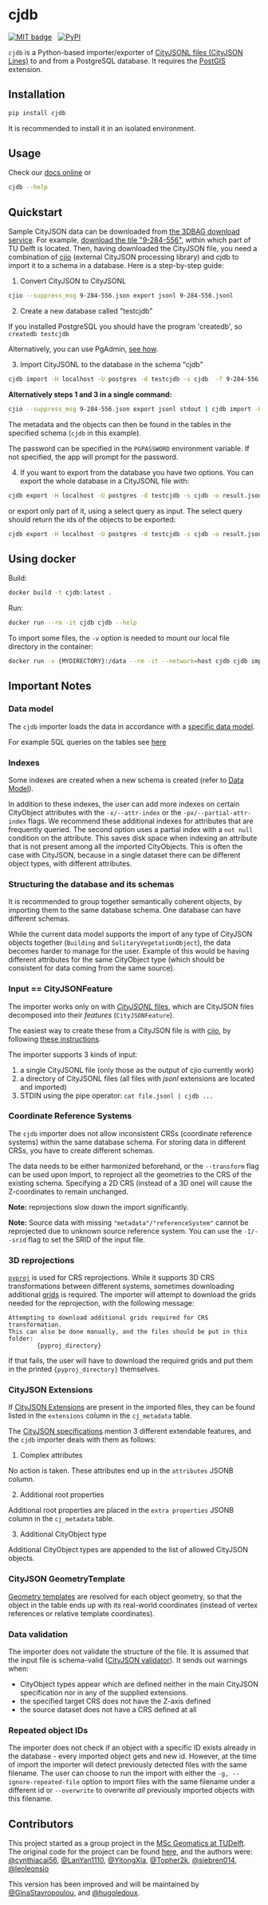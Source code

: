 # cjdb
[![MIT badge](https://img.shields.io/pypi/l/cjdb)](LICENSE) &nbsp; [![PyPI](https://img.shields.io/pypi/v/cjdb)](https://pypi.org/project/cjdb)

`cjdb` is a Python-based importer/exporter of [CityJSONL files (CityJSON Lines)](https://www.cityjson.org/cityjsonl/) to and from a PostgreSQL database. 
It requires the [PostGIS](https://postgis.net/) extension.


## Installation
```bash
pip install cjdb
```
It is recommended to install it in an isolated environment.


## Usage

Check our [docs online](https://cityjson.github.io/cjdb/cjdb.html)  or

```bash
cjdb --help
```

## Quickstart

Sample CityJSON data can be downloaded from [the 3DBAG download service](https://3dbag.nl/). 
For example, [download the tile "9-284-556"](https://data.3dbag.nl/cityjson/v20230622/tiles/9/284/556/9-284-556.city.json), within which part of TU Delft is located.
Then, having downloaded the CityJSON file, you need a combination of [cjio](https://github.com/cityjson/cjio) (external CityJSON processing library) and cjdb to import it to a schema in a database.  Here is a step-by-step guide:

1. Convert CityJSON to CityJSONL

```bash
cjio --suppress_msg 9-284-556.json export jsonl 9-284-556.jsonl 
```

2. Create a new database called "testcjdb"

If you installed PostgreSQL you should have the program 'createdb', so `createdb testcjdb`

Alternatively, you can use PgAdmin, [see how](https://postgis.net/workshops/postgis-intro/creating_db.html).

3. Import CityJSONL to the database in the schema "cjdb"
```bash
cjdb import -H localhost -U postgres -d testcjdb -s cjdb  -f 9-284-556.jsonl
```

**Alternatively steps 1 and 3 in a single command:**

```bash
cjio --suppress_msg 9-284-556.json export jsonl stdout | cjdb import -H localhost -U postgres -d postgres -s cjdb
```

The metadata and the objects can then be found in the tables in the specified schema (`cjdb` in this example).

The password can be specified in the `PGPASSWORD` environment variable. If not specified, the app will prompt for the password.

4. If you want to export from the database you have two options. You can export the whole database in a CityJSONL file with: 
```bash
cjdb export -H localhost -U postgres -d testcjdb -s cjdb -o result.jsonl
```
or export only part of it, using a select query as input. The select query should return the ids of the objects to be exported:

```bash
cjdb export -H localhost -U postgres -d testcjdb -s cjdb -o result.jsonl -q "SELECT 1 as id"
```

## Using docker
Build:
```bash
docker build -t cjdb:latest .
```

Run:
```bash
docker run --rm -it cjdb cjdb --help
```

To import some files, the `-v` option is needed to mount our local file directory in the container:
```bash
docker run -v {MYDIRECTORY}:/data --rm -it --network=host cjdb cjdb import -H localhost -U postgres -d postgres -W postgres -f /data/5870_ext.jsonl 
```

## Important Notes
### Data model

The `cjdb` importer loads the data in accordance with a [specific data model](cjdb/model/README.md).

For example SQL queries on the tables see [here](cjdb/model/BASICQUERIES.md)


### Indexes
Some indexes are created when a new schema is created (refer to [Data Model](cjdb/model/README.md)).

In addition to these indexes, the user can add more indexes on certain  CityObject attributes with the `-x/--attr-index` or the `-px/--partial-attr-index` flags.
We recommend these additional indexes for attributes that are frequently queried.
The second option uses a partial index with a `not null` condition on the attribute.
This saves disk space when indexing an attribute that is not present among all the imported CityObjects.
This is often the case with CityJSON, because in a single dataset there can be different object types, with different attributes.


### Structuring the database and its schemas

It is recommended to group together semantically coherent objects, by importing them to the same database schema.
One database can have different schemas.

While the current data model supports the import of any type of CityJSON objects together (`Building` and `SolitaryVegetationObject`), the data becomes harder to manage for the user. 
Example of this would be having different attributes for the same CityObject type (which should be consistent for data coming from the same source).


### Input == CityJSONFeature
The importer works only on with [*CityJSONL* files](https://www.cityjson.org/specs/#text-sequences-and-streaming-with-cityjsonfeature), which are CityJSON files decomposed into their *features* (`CityJSONFeature`).

The easiest way to create these from a CityJSON file is with [cjio](https://github.com/cityjson/cjio), by following [these instructions](https://github.com/cityjson/cjio#stdin-and-stdout).

The importer supports 3 kinds of input:
  1. a single CityJSONL file (only those as the output of cjio currently work)
  1. a directory of CityJSONL files (all files with *jsonl* extensions are located and imported)
  1. STDIN using the pipe operator: `cat file.jsonl | cjdb ...`


### Coordinate Reference Systems
The `cjdb` importer does not allow inconsistent CRSs (coordinate reference systems) within the same database schema. For storing data in different CRSs, you have to create different schemas.

The data needs to be either harmonized beforehand, or the `--transform` flag can be used upon import, to reproject all the geometries to the CRS of the existing schema. 
Specifying a 2D CRS (instead of a 3D one) will cause the Z-coordinates to remain unchanged.

**Note:** reprojections slow down the import significantly.

**Note:** Source data with missing `"metadata"/"referenceSystem"` cannot be reprojected due to unknown source reference system. 
You can use the `-I/--srid` flag to set the SRID of the input file. 


### 3D reprojections
[`pyproj`](https://pyproj4.github.io/pyproj/stable/) is used for CRS reprojections. 
While it supports 3D CRS transformations between different systems, sometimes downloading additional [grids](https://pyproj4.github.io/pyproj/stable/transformation_grids.html) is required. 
The importer will attempt to download the grids needed for the reprojection, with the following message:

```
Attempting to download additional grids required for CRS transformation.
This can also be done manually, and the files should be put in this folder:
        {pyproj_directory}
```

If that fails, the user will have to download the required grids and put them in the printed `{pyproj_directory}` themselves. 


### CityJSON Extensions
If [CityJSON Extensions](https://www.cityjson.org/extensions/) are present in the imported files, they can be found listed in the `extensions` column in the `cj_metadata` table.

The [CityJSON specifications](https://www.cityjson.org/specs/#extensions) mention 3 different extendable features, and the `cjdb` importer deals with them as follows:

1. Complex attributes

No action is taken. These attributes end up in the `attributes` JSONB column.

2. Additional root properties

Additional root properties are placed in the `extra properties` JSONB column in the `cj_metadata` table.

3. Additional CityObject type

Additional CityObject types are appended to the list of allowed CityJSON objects.

### CityJSON GeometryTemplate
[Geometry templates](https://www.cityjson.org/specs/1.1.2/#geometry-templates)
are resolved for each object geometry, so that the object in the table ends up with its real-world coordinates (instead of vertex references or relative template coordinates).

### Data validation
The importer does not validate the structure of the file. It is assumed that the input file is schema-valid ([CityJSON validator](https://validator.cityjson.org/)).
It sends out warnings when:
- CityObject types appear which are defined neither in the main CityJSON specification nor in any of the supplied extensions. 
- the specified target CRS does not have the Z-axis defined
- the source dataset does not have a CRS defined at all

### Repeated object IDs
The importer does not check if an object with a specific ID exists already in the database - every imported object gets and new id. However, at the time of import the importer will detect previously detected files with the same filename. The user can choose to run the import with either the `-g, --ignore-repeated-file` option to import files with the same filename under a different id or `--overwrite` to overwrite *all* previously imported objects with this filename.


## Contributors

This project started as a group project in the [MSc Geomatics at TUDelft](https://geomatics.tudelft.nl/).
The original code for the project can be found [here](https://github.com/leoleonsio/cjdb), and the authors were:
[@cynthiacai56](https://github.com/cynthiacai56), [@LanYan1110](https://github.com/LanYan1110), [@YitongXia](https://github.com/YitongXia), [@Topher2k](https://github.com/Topher2k), [@siebren014](https://github.com/siebren014), [@leoleonsio](https://github.com/leoleonsio)

This version has been improved and will be maintained by [@GinaStavropoulou](https://github.com/GinaStavropoulou), and [@hugoledoux](https://github.com/hugoledoux).

